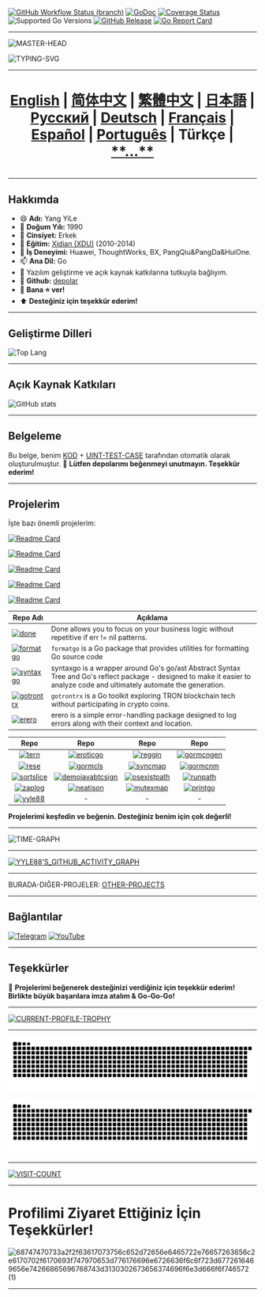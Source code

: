 [![GitHub Workflow Status (branch)](https://img.shields.io/github/actions/workflow/status/yyle88/yyle88/release.yml?branch=main&label=BUILD)](https://github.com/yyle88/yyle88/actions/workflows/release.yml?query=branch%3Amain)
[![GoDoc](https://pkg.go.dev/badge/github.com/yyle88/yyle88)](https://pkg.go.dev/github.com/yyle88/yyle88)
[![Coverage Status](https://img.shields.io/coveralls/github/yyle88/yyle88/master.svg)](https://coveralls.io/github/yyle88/yyle88?branch=main)
![Supported Go Versions](https://img.shields.io/badge/Go-1.22%2C%201.23-lightgrey.svg)
[![GitHub Release](https://img.shields.io/github/release/yyle88/yyle88.svg)](https://github.com/yyle88/yyle88/releases)
[![Go Report Card](https://goreportcard.com/badge/github.com/yyle88/yyle88)](https://goreportcard.com/report/github.com/yyle88/yyle88)

---

![MASTER-HEAD](https://user-images.githubusercontent.com/74038190/213910845-af37a709-8995-40d6-be59-724526e3c3d7.gif)

![TYPING-SVG](https://readme-typing-svg.demolab.com?font=Fira+Code&size=33&pause=1000&color=EBE912&width=999&lines=Hi+there+%F0%9F%91%8B%2C+Welcome+to+my+Page+%F0%9F%91%8B%2C+I'm+yyle88)

---

<!-- 这是一个注释，它不会在渲染时显示出来，这是语言选择的起始位置 -->

<h4 align="center" style="font-size: 2.0em;"><a href="../README.md">English</a> | <a href="../README.zh.md">简体中文</a> | <a href="README.zh-Hant.md">繁體中文</a> | <a href="README.ja.md">日本語</a> | <a href="README.ru.md">Русский</a> | <a href="README.de.md">Deutsch</a> | <a href="README.fr.md">Français</a> | <a href="README.es.md">Español</a> | <a href="README.pt.md">Português</a> | <strong>Türkçe</strong> | <a href="../LOCALE-MENU.md">**...** </a></h4>

<!-- 这是一个注释，它不会在渲染时显示出来，这是语言选择的终止位置 -->

---

## Hakkımda

- 😄 **Adı:** Yang YiLe
- 🔭 **Doğum Yılı:** 1990
- 🌱 **Cinsiyet:** Erkek
- 👯 **Eğitim:** [Xidian (XDU)](https://www.xidian.edu.cn/) (2010-2014)
- 💼 **İş Deneyimi:** Huawei, ThoughtWorks, BX, PangQiu&PangDa&HuiOne.
- 📫 **Ana Dil:** Go
- 💬 Yazılım geliştirme ve açık kaynak katkılarına tutkuyla bağlıyım.
- 🔗 **Github:** [depolar](https://github.com/yyle88?tab=repositories&type=public&sort=stargazers)
- 🌟 **Bana ⭐ ver!**
- ⬆️ **Desteğiniz için teşekkür ederim!**

---

## Geliştirme Dilleri

![Top Lang](https://github-readme-stats.vercel.app/api/top-langs/?username=yyle88&hide=html&card_width=465)

---

## Açık Kaynak Katkıları

![GitHub stats](https://github-readme-stats.vercel.app/api?username=yyle88&show_icons=true&theme=radical&show=reviews,prs_merged,prs_merged_percentage&hide=contribs&card_width=465)

---

## Belgeleme

Bu belge, benim [KOD](yyle88.go) + [UINT-TEST-CASE](yyle88_test.go) tarafından otomatik olarak oluşturulmuştur. 🌟 **Lütfen depolarımı beğenmeyi unutmayın. Teşekkür ederim!**

---

## Projelerim

İşte bazı önemli projelerim:

<!-- 这是一个注释，它不会在渲染时显示出来，这是项目列表的起始位置 -->

[![Readme Card](https://github-readme-stats.vercel.app/api/pin/?username=yyle88&repo=sure&theme=catppuccin_mocha&unique=3bc43583-de5a-4fea-b8f7-00b654948240)](https://github.com/yyle88/sure)

[![Readme Card](https://github-readme-stats.vercel.app/api/pin/?username=yyle88&repo=gobtcsign&theme=bear&unique=20c55616-9caa-4e6f-ab91-4b988f323309)](https://github.com/yyle88/gobtcsign)

[![Readme Card](https://github-readme-stats.vercel.app/api/pin/?username=yyle88&repo=osexec&theme=tokyonight&unique=24d95922-29b8-4d84-8abd-41a7e38eb217)](https://github.com/yyle88/osexec)

[![Readme Card](https://github-readme-stats.vercel.app/api/pin/?username=yyle88&repo=gormmom&theme=vue-dark&unique=326db0e6-f21e-43a8-b33f-012ccd76f2d5)](https://github.com/yyle88/gormmom)

[![Readme Card](https://github-readme-stats.vercel.app/api/pin/?username=yyle88&repo=must&theme=radical&unique=1b5b878a-8b67-489d-ad25-8bf087866bb3)](https://github.com/yyle88/must)


| **Repo Adı** | **Açıklama** |
|--------|--------|
| [![done](https://img.shields.io/badge/done-%2391C4A4.svg?style=flat&logoColor=white)](https://github.com/yyle88/done) | Done allows you to focus on your business logic without repetitive if err != nil patterns. |
| [![formatgo](https://img.shields.io/badge/formatgo-%23FF1493.svg?style=flat&logoColor=white)](https://github.com/yyle88/formatgo) | `formatgo` is a Go package that provides utilities for formatting Go source code |
| [![syntaxgo](https://img.shields.io/badge/syntaxgo-%233CB371.svg?style=flat&logoColor=white)](https://github.com/yyle88/syntaxgo) | syntaxgo is a wrapper around Go's go/ast Abstract Syntax Tree and Go's reflect package - designed to make it easier to analyze code and ultimately automate the generation. |
| [![gotrontrx](https://img.shields.io/badge/gotrontrx-%23F09F3B.svg?style=flat&logoColor=white)](https://github.com/yyle88/gotrontrx) | `gotrontrx` is a Go toolkit exploring TRON blockchain tech without participating in crypto coins. |
| [![erero](https://img.shields.io/badge/erero-%23F2D330.svg?style=flat&logoColor=white)](https://github.com/yyle88/erero) | erero is a simple error-handling package designed to log errors along with their context and location. |


| Repo | Repo | Repo | Repo |
| :--: | :--: | :--: | :--: |
|[![tern](https://img.shields.io/badge/tern-%238A2BE2.svg?style=flat&logoColor=white)](https://github.com/yyle88/tern) | [![eroticgo](https://img.shields.io/badge/eroticgo-%2391C4A4.svg?style=flat&logoColor=white)](https://github.com/yyle88/eroticgo) | [![reggin](https://img.shields.io/badge/reggin-%23FF5733.svg?style=flat&logoColor=white)](https://github.com/yyle88/reggin) | [![gormcngen](https://img.shields.io/badge/gormcngen-%233CB371.svg?style=flat&logoColor=white)](https://github.com/yyle88/gormcngen) | 
|[![rese](https://img.shields.io/badge/rese-%237D5E7F.svg?style=flat&logoColor=white)](https://github.com/yyle88/rese) | [![gormcls](https://img.shields.io/badge/gormcls-%23F7931E.svg?style=flat&logoColor=white)](https://github.com/yyle88/gormcls) | [![syncmap](https://img.shields.io/badge/syncmap-%2332CD32.svg?style=flat&logoColor=white)](https://github.com/yyle88/syncmap) | [![gormcnm](https://img.shields.io/badge/gormcnm-%232E8B57.svg?style=flat&logoColor=white)](https://github.com/yyle88/gormcnm) | 
|[![sortslice](https://img.shields.io/badge/sortslice-%23FF1493.svg?style=flat&logoColor=white)](https://github.com/yyle88/sortslice) | [![demojavabtcsign](https://img.shields.io/badge/demojavabtcsign-%23DC143C.svg?style=flat&logoColor=white)](https://github.com/yyle88/demojavabtcsign) | [![osexistpath](https://img.shields.io/badge/osexistpath-%2320B2AA.svg?style=flat&logoColor=white)](https://github.com/yyle88/osexistpath) | [![runpath](https://img.shields.io/badge/runpath-%23FFD700.svg?style=flat&logoColor=white)](https://github.com/yyle88/runpath) | 
|[![zaplog](https://img.shields.io/badge/zaplog-%23F2D330.svg?style=flat&logoColor=white)](https://github.com/yyle88/zaplog) | [![neatjson](https://img.shields.io/badge/neatjson-%23FF6347.svg?style=flat&logoColor=white)](https://github.com/yyle88/neatjson) | [![mutexmap](https://img.shields.io/badge/mutexmap-%237D4B91.svg?style=flat&logoColor=white)](https://github.com/yyle88/mutexmap) | [![printgo](https://img.shields.io/badge/printgo-%23FF4500.svg?style=flat&logoColor=white)](https://github.com/yyle88/printgo) | 
|[![yyle88](https://img.shields.io/badge/yyle88-%23F09F3B.svg?style=flat&logoColor=white)](https://github.com/yyle88/yyle88) | - | - | - | 


<!-- 这是一个注释，它不会在渲染时显示出来，这是项目列表的终止位置 -->

**Projelerimi keşfedin ve beğenin. Desteğiniz benim için çok değerli!**

---

![TIME-GRAPH](http://github-profile-summary-cards.vercel.app/api/cards/productive-time?username=yyle88&theme=radical&utcOffset=8.00)

---

[![YYLE88'S_GITHUB_ACTIVITY_GRAPH](https://github-readme-activity-graph.vercel.app/graph?username=yyle88)](https://github.com/yyle88)

---

BURADA-DIĞER-PROJELER: [OTHER-PROJECTS](OTHERS.md)

---

## Bağlantılar

[![Telegram](https://img.shields.io/badge/-Telegram-f5e0dc?style=for-the-badge&logo=telegram&logoColor=27A0D9)](https://t.me/yyle88)
[![YouTube](https://img.shields.io/badge/-YouTube-f2cdcd?style=for-the-badge&logo=YouTube&logoColor=FF0000)](https://www.youtube.com/@%E6%9D%A8%E4%BA%A6%E4%B9%901990/videos)

---

## Teşekkürler

🌟 **Projelerimi beğenerek desteğinizi verdiğiniz için teşekkür ederim! Birlikte büyük başarılara imza atalım & Go-Go-Go!**

---

[![CURRENT-PROFILE-TROPHY](https://github-profile-trophy.vercel.app/?username=yyle88)](https://github.com/yyle88)

---

![github contribution grid snake animation](https://raw.githubusercontent.com/yyle88/yyle88/snake/github-contribution-grid-snake-dark.svg#gh-dark-mode-only)

![github contribution grid snake animation](https://raw.githubusercontent.com/yyle88/yyle88/snake/github-contribution-grid-snake.svg#gh-light-mode-only)

---

[![VISIT-COUNT](https://visitcount.itsvg.in/api?id=yyle88&label=profile-views&pretty=true)](https://visitcount.itsvg.in)

---

# Profilimi Ziyaret Ettiğiniz İçin Teşekkürler!

![68747470733a2f2f63617073756c652d72656e6465722e76657263656c2e6170702f6170693f747970653d776176696e6726636f6c6f723d6772616469656e74266865696768743d3130302673656374696f6e3d666f6f746572 (1)](https://github.com/user-attachments/assets/e599b0c5-b812-4e11-908a-2bdec8c97c5f)

---
